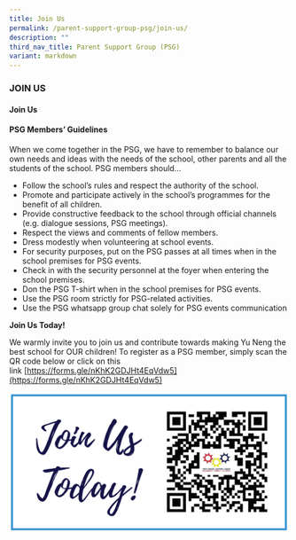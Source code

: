 ```yaml
---
title: Join Us
permalink: /parent-support-group-psg/join-us/
description: ""
third_nav_title: Parent Support Group (PSG)
variant: markdown
---
```

### JOIN US 

#### Join Us

#### PSG Members’ Guidelines


When we come together in the PSG, we have to remember to balance our own needs and ideas with the needs of the school, other parents and all the students of the school. PSG members should…

*   Follow the school’s rules and respect the authority of the school.
*   Promote and participate actively in the school’s programmes for the benefit of all children.
*   Provide constructive feedback to the school through official channels (e.g. dialogue sessions, PSG meetings).
*   Respect the views and comments of fellow members.
*   Dress modestly when volunteering at school events.
*   For security purposes, put on the PSG passes at all times when in the school premises for PSG events.
*   Check in with the security personnel at the foyer when entering the school premises.
*   Don the PSG T-shirt when in the school premises for PSG events.
*   Use the PSG room strictly for PSG-related activities.
*   Use the PSG whatsapp group chat solely for PSG events communication

**Join Us Today!**

We warmly invite you to join us and contribute towards making Yu Neng the best school for OUR children! To register as a PSG member, simply scan the QR code below or click on this link [https://forms.gle/nKhK2GDJHt4EqVdw5](https://forms.gle/nKhK2GDJHt4EqVdw5)

![](/images/Join-us-.png)